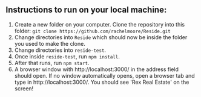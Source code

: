 

## Instructions to run on your local machine:

1. Create a new folder on your computer. Clone the repository into this folder: `git clone https://github.com/rachelmoore/Reside.git`
2. Change directories into `Reside` which should now be inside the folder you used to make the clone. 
3. Change directories into `reside-test`. 
4. Once inside `reside-test`, run `npm install`.
5. After that runs, run `npm start`.  
4. A browser window with http://localhost:3000/ in the address field should open. If no window automatically opens, open a browser tab and type in http://localhost:3000/. You should see 'Rex Real Estate' on the screen!
